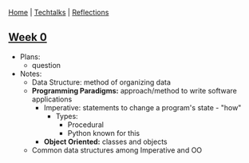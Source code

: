 [Home](https://avabrooks.github.io/avarepository/) | [Techtalks](https://avabrooks.github.io/avarepository/techtalks) | [Reflections](https://avabrooks.github.io/avarepository/reflections) 

## [Week 0](https://replit.com/@avabrooks/Tri-3-TT0#README.md)
 * Plans: 
     - question
 * Notes: 
     - Data Structure: method of organizing data
     - **Programming Paradigms:** approach/method to write software applications 
          - Imperative: statements to change a program's state - "how"
               - Types:
                    - Procedural
                    - Python known for this 
          - **Object Oriented:** classes and objects
     - Common data structures among Imperative and OO
